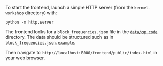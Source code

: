 To start the frontend, launch a simple HTTP server (from the `kernel-workshop` directory) with:

```
python -m http.server
```

The frontend looks for a `block_frequencies.json` file in the 
[`data/op_code`](../data/op_code/) directory. The data should be
structured such as in [`block_frequencies.json.example`](../data/op_code/block_frequencies.json.example).

Then navigate to `http://localhost:8000/frontend/public/index.html` in your web browser.
